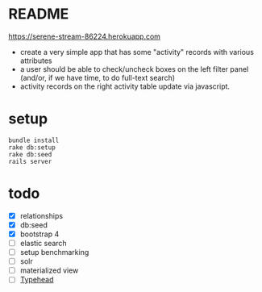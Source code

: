 # README

https://serene-stream-86224.herokuapp.com

* create a very simple app that has some "activity" records with various attributes
* a user should be able to check/uncheck boxes on the left filter panel (and/or, if we have time, to do full-text search)
* activity records on the right activity table update via javascript.

# setup

```
bundle install
rake db:setup
rake db:seed
rails server
```

# todo

- [x] relationships
- [x] db:seed
- [x] bootstrap 4
- [ ] elastic search 
- [ ] setup benchmarking
- [ ] solr
- [ ] materialized view
- [ ] [Typehead](https://github.com/twitter/typeahead.js/blob/master/doc/jquery_typeahead.md)
